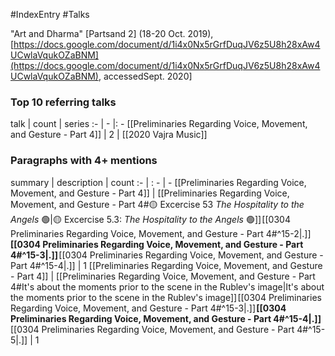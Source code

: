 #IndexEntry #Talks

"Art and Dharma" [Partsand 2] (18-20 Oct. 2019), [https://docs.google.com/document/d/1i4x0Nx5rGrfDuqJV6z5U8h28xAw4UCwlaVqukOZaBNM](https://docs.google.com/document/d/1i4x0Nx5rGrfDuqJV6z5U8h28xAw4UCwlaVqukOZaBNM), accessedSept. 2020]

### Top 10 referring talks
talk | count | series
:- | - |: -
[[Preliminaries Regarding Voice, Movement, and Gesture - Part 4]] | 2 | [[2020 Vajra Music]]

### Paragraphs with 4+ mentions
summary | description | count
:- | : - | -
[[Preliminaries Regarding Voice, Movement, and Gesture - Part 4]] | [[Preliminaries Regarding Voice, Movement, and Gesture - Part 4#🟡 Excercise 53 _The Hospitality to the Angels_ 🟢\|🟡 Excercise 5.3: _The Hospitality to the Angels_ 🟢]] [[0304 Preliminaries Regarding Voice, Movement, and Gesture - Part 4#^15-2\|.]] **[[0304 Preliminaries Regarding Voice, Movement, and Gesture - Part 4#^15-3\|.]]** [[0304 Preliminaries Regarding Voice, Movement, and Gesture - Part 4#^15-4\|.]] | 1
[[Preliminaries Regarding Voice, Movement, and Gesture - Part 4]] | [[Preliminaries Regarding Voice, Movement, and Gesture - Part 4#It's about the moments prior to the scene in the Rublev's image\|It's about the moments prior to the scene in the Rublev's image]] [[0304 Preliminaries Regarding Voice, Movement, and Gesture - Part 4#^15-3\|.]] **[[0304 Preliminaries Regarding Voice, Movement, and Gesture - Part 4#^15-4\|.]]** [[0304 Preliminaries Regarding Voice, Movement, and Gesture - Part 4#^15-5\|.]] | 1

